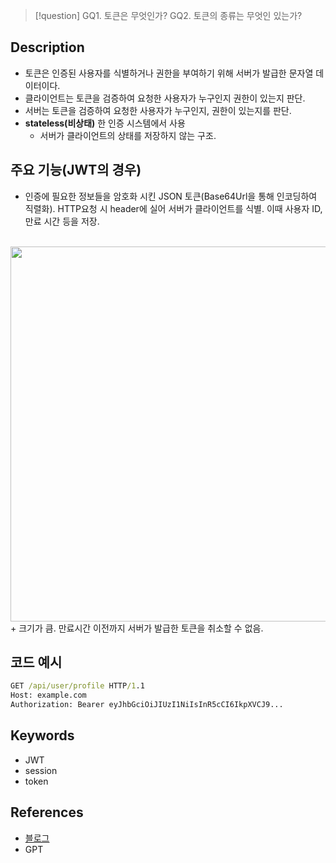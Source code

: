 >[!question]
>GQ1. 토큰은 무엇인가?
>GQ2. 토큰의 종류는 무엇인 있는가?

## Description
- 토큰은 인증된 사용자를 식별하거나 권한을 부여하기 위해 서버가 발급한 문자열 데이터이다.
- 클라이언트는 토큰을 검증하여 요청한 사용자가 누구인지 권한이 있는지 판단.
- 서버는 토큰을 검증하여 요청한 사용자가 누구인지, 권한이 있는지를 판단.
- **stateless(비상태)** 한 인증 시스템에서 사용
	- 서버가 클라이언트의 상태를 저장하지 않는 구조. 


## 주요 기능(JWT의 경우)
+ 인증에 필요한 정보들을 암호화 시킨 JSON 토큰(Base64Url을 통해 인코딩하여 직렬화). HTTP요청 시 header에 실어 서버가 클라이언트를 식별. 이때 사용자 ID, 만료 시간 등을 저장.
<div style="text-align: center;">
  <img src="jwt.png" width="600" />
</div>
+ 크기가 큼. 만료시간 이전까지 서버가 발급한 토큰을 취소할 수 없음.

## 코드 예시

```cmd
GET /api/user/profile HTTP/1.1
Host: example.com
Authorization: Bearer eyJhbGciOiJIUzI1NiIsInR5cCI6IkpXVCJ9...
```


## Keywords
+ JWT
+ session
+ token

## References
- [블로그](https://inpa.tistory.com/entry/WEB-%F0%9F%93%9A-JWTjson-web-token-%EB%9E%80-%F0%9F%92%AF-%EC%A0%95%EB%A6%AC#token_%EC%9D%B8%EC%A6%9D)
- GPT